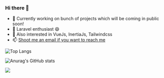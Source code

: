### Hi there 👋

- 🔭  Currently working on bunch of projects which will be coming in public soon!
- 🌱  Laravel enthusiast 😄 
- 🌱  Also interested in VueJs, InertiaJs, Tailwindcss
- 📫  [Shoot me an email if you want to reach me](furkanmeraloglu@gmail.com)

![Top Langs](https://github-readme-stats.vercel.app/api/top-langs/?username=furkanmeraloglu&layout=compact&theme=dracula)

![Anurag's GitHub stats](https://github-readme-stats.vercel.app/api?username=furkanmeraloglu&hide=issues&count_private=true&show_icons=true&theme=dracula)

<a href="https://github.com/furkanmeraloglu/twits">
  <img align="center" src="https://github-readme-stats.vercel.app/api/pin/?username=furkanmeraloglu&repo=twits&theme=dracula" />
</a>


<!--
**furkanmeraloglu/furkanmeraloglu** is a ✨ _special_ ✨ repository because its `README.md` (this file) appears on your GitHub profile.

Here are some ideas to get you started:



- 👯 I’m looking to collaborate on ...
- 🤔 I’m looking for help with ...
- 💬 Ask me about ...
- 📫 How to reach me: ...
- 😄 Pronouns: ...
-->
